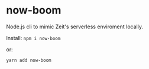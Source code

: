 # now-boom

Node.js cli to mimic Zeit's serverless enviroment locally.

Install:
```npm i now-boom```

or:

```yarn add now-boom```
